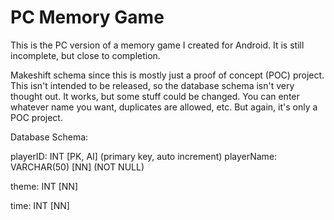 # PC Memory Game
This is the PC version of a memory game I created for Android. It is still incomplete, but close to completion.

Makeshift schema since this is mostly just a proof of concept (POC) project. This isn't intended to be released, so the database schema isn't very thought out. It works, but some stuff could be changed. You can enter whatever name you want, duplicates are allowed, etc. But again, it's only a POC project.

Database Schema:

  playerID: INT [PK, AI] (primary key, auto increment)
  playerName: VARCHAR(50) [NN] (NOT NULL)
  
  theme: INT [NN]
  
  time: INT [NN]
  
